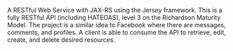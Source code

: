 A RESTful Web Service with JAX-RS using the Jersey framework. This is a fully RESTful API (including HATEOAS), level 3 on the Richardson Maturity Model. The project is a similar idea to Facebook where there are messages, comments, and profiles. A client is able to consume the API to retrieve, edit, create, and delete desired resources.
